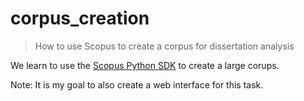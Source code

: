 # corpus_creation

> How to use Scopus to create a corpus for dissertation analysis

We learn to use the [Scopus Python SDK](https://github.com/ElsevierDev/elsapy) to create a large corups.

Note: It is my goal to also create a web interface for this task. 